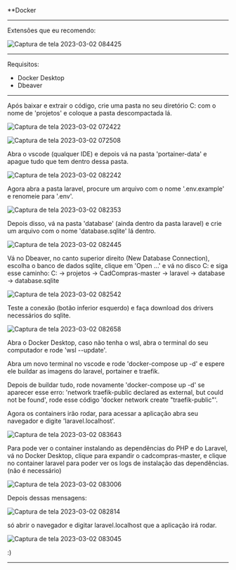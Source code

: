 **Docker

*****************************
Extensões que eu recomendo:

![Captura de tela 2023-03-02 084425](https://user-images.githubusercontent.com/104596830/222419255-8d9d50f6-11b6-4905-9b46-85c8649bfdb8.png)

*****************************

Requisitos:

- Docker Desktop
- Dbeaver
*****************************


Após baixar e extrair o código, crie uma pasta no seu diretório C: com o nome de 'projetos' e coloque a pasta descompactada lá.

![Captura de tela 2023-03-02 072422](https://user-images.githubusercontent.com/104596830/222414512-d1fb81e3-f1f7-408d-915d-80061da2661c.png)

![Captura de tela 2023-03-02 072508](https://user-images.githubusercontent.com/104596830/222414541-04cf791c-af78-4327-9717-7c959d2a45fa.png)

Abra o vscode (qualquer IDE) e depois vá na pasta 'portainer-data' e apague tudo que tem dentro dessa pasta.

![Captura de tela 2023-03-02 082242](https://user-images.githubusercontent.com/104596830/222414730-d83e990e-e639-49e3-9496-d95c2cd08b81.png)

Agora abra a pasta laravel, procure um arquivo com o nome '.env.example' e renomeie para '.env'.

![Captura de tela 2023-03-02 082353](https://user-images.githubusercontent.com/104596830/222414914-2e35733b-758b-483b-a83f-a255d78249a6.png)

Depois disso, vá na pasta 'database' (ainda dentro da pasta laravel) e crie um arquivo com o nome 'database.sqlite' lá dentro.

![Captura de tela 2023-03-02 082445](https://user-images.githubusercontent.com/104596830/222415111-c31d7b32-ebc0-4c47-b718-c7f8ebf5e4f5.png)

Vá no Dbeaver, no canto superior direito (New Database Connection), escolha o banco de dados sqlite, clique em 'Open ...' e vá no disco C: e siga esse caminho:
C: -> projetos -> CadCompras-master -> laravel -> database -> database.sqlite

![Captura de tela 2023-03-02 082542](https://user-images.githubusercontent.com/104596830/222415317-a9e54b50-3750-428e-901a-6d431e75a37a.png)

Teste a conexão (botão inferior esquerdo) e faça download dos drivers necessários do sqlite.

![Captura de tela 2023-03-02 082658](https://user-images.githubusercontent.com/104596830/222415669-035c65e6-9e11-400d-9b4b-7b449c1c98f1.png)

Abra o Docker Desktop, caso não tenha o wsl, abra o terminal do seu computador e rode 'wsl --update'.

Abra um novo terminal no vscode e rode 'docker-compose up -d' e espere ele buildar as imagens do laravel, portainer e traefik.

Depois de buildar tudo, rode novamente 'docker-compose up -d' se aparecer esse erro: 'network traefik-public declared as external, but could not be found', rode esse código 'docker network create "traefik-public"'.

Agora os containers irão rodar, para acessar a aplicação abra seu navegador e digite 'laravel.localhost'.

![Captura de tela 2023-03-02 083643](https://user-images.githubusercontent.com/104596830/222417690-369700b8-9a2d-44f1-9506-18430bf72eff.png)

Para pode ver o container instalando as dependências do PHP e do Laravel, vá no Docker Desktop, clique para expandir o cadcompras-master, e clique no container laravel para poder ver os logs de instalação das dependências. (não é necessário)

![Captura de tela 2023-03-02 083006](https://user-images.githubusercontent.com/104596830/222416313-8a8c67b8-5a5d-42ea-a74e-a3c9afd79469.png)

Depois dessas mensagens:

![Captura de tela 2023-03-02 082814](https://user-images.githubusercontent.com/104596830/222415904-2217343a-d12a-4451-b01e-439fbd18ecb2.png)

só abrir o navegador e digitar laravel.localhost que a aplicação irá rodar.

![Captura de tela 2023-03-02 083045](https://user-images.githubusercontent.com/104596830/222416441-77ec4b62-e76e-413b-b686-03d99e5423a5.png)

:)

*****************************
